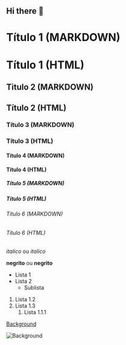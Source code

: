 ## Hi there 👋

<!-- Cabeçalhos -->

# Título 1 (MARKDOWN) <h1> Título 1 (HTML) </h1>
## Titulo 2 (MARKDOWN) <h2> Título 2 (HTML) </h2> 
### Título 3 (MARKDOWN) <h3> Título 3 (HTML) </h3>
#### Título 4 (MARKDOWN) <h4> Título 4 (HTML) </h4>
##### Título 5 (MARKDOWN) <h5> Título 5 (HTML) </h5>
###### Título 6 (MARKDOWN) <h6> Título 6 (HTML) </h6>

*italico* ou _italico_

**negrito** ou __negrito__

- Lista 1
- Lista 2
    - Sublista

1. Lista 1.2
2. Lista 1.3
    1. Lista 1.1.1

[Background](https://sdmntprnorthcentralus.oaiusercontent.com/files/00000000-1018-622f-8cf8-80621de5705e/raw?se=2025-07-28T02%3A29%3A54Z&sp=r&sv=2024-08-04&sr=b&scid=5d7a8e91-0459-5956-a0e0-64abea007064&skoid=24a7dec3-38fc-4904-b888-8abe0855c442&sktid=a48cca56-e6da-484e-a814-9c849652bcb3&skt=2025-07-27T19%3A16%3A50Z&ske=2025-07-28T19%3A16%3A50Z&sks=b&skv=2024-08-04&sig=GIS/fY5kKQgF00bMjVJqffCgZQ2X5Nx/06TZmSxbZhU%3D)

![Background](https://sdmntprnorthcentralus.oaiusercontent.com/files/00000000-1018-622f-8cf8-80621de5705e/raw?se=2025-07-28T02%3A29%3A54Z&sp=r&sv=2024-08-04&sr=b&scid=5d7a8e91-0459-5956-a0e0-64abea007064&skoid=24a7dec3-38fc-4904-b888-8abe0855c442&sktid=a48cca56-e6da-484e-a814-9c849652bcb3&skt=2025-07-27T19%3A16%3A50Z&ske=2025-07-28T19%3A16%3A50Z&sks=b&skv=2024-08-04&sig=GIS/fY5kKQgF00bMjVJqffCgZQ2X5Nx/06TZmSxbZhU%3D)

<!--
**rodrigocgruiz/rodrigocgruiz** is a ✨ _special_ ✨ repository because its `README.md` (this file) appears on your GitHub profile.

Here are some ideas to get you started:

- 🔭 I’m currently working on ...
- 🌱 I’m currently learning ...
- 👯 I’m looking to collaborate on ...
- 🤔 I’m looking for help with ...
- 💬 Ask me about ...
- 📫 How to reach me: ...
- 😄 Pronouns: ...
- ⚡ Fun fact: ...
-->
